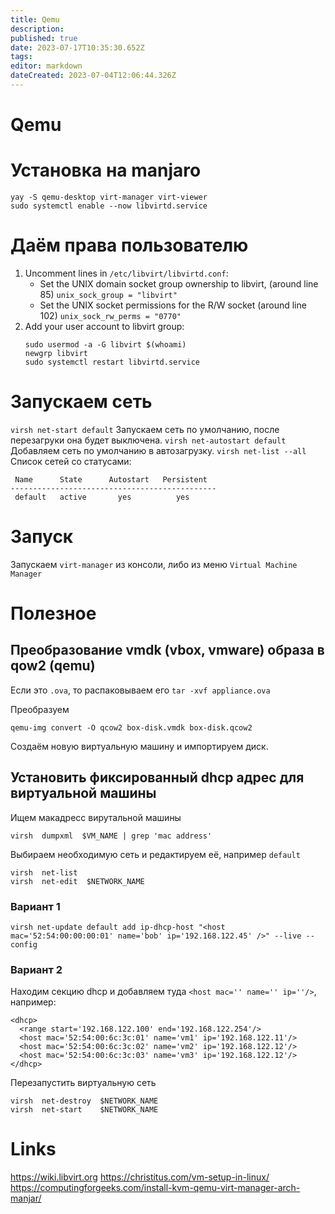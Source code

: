 ```yaml
---
title: Qemu
description: 
published: true
date: 2023-07-17T10:35:30.652Z
tags: 
editor: markdown
dateCreated: 2023-07-04T12:06:44.326Z
---
```


# Qemu

# Установка на manjaro

```
yay -S qemu-desktop virt-manager virt-viewer
sudo systemctl enable --now libvirtd.service
```

# Даём права пользователю

1. Uncomment lines in `/etc/libvirt/libvirtd.conf`:
	- Set the UNIX domain socket group ownership to libvirt, (around line 85) `unix_sock_group = "libvirt"`
	- Set the UNIX socket permissions for the R/W socket (around line 102) `unix_sock_rw_perms = "0770"`
3. Add your user account to libvirt group:
	```
	sudo usermod -a -G libvirt $(whoami)
	newgrp libvirt
	sudo systemctl restart libvirtd.service
	```
  
# Запускаем сеть

`virsh net-start default` Запускаем сеть по умолчанию, после перезагруки она будет выключена.
`virsh net-autostart default` Добавляем сеть по умолчанию в автозагрузку.
`virsh net-list --all` Список сетей со статусами:

```
 Name      State      Autostart   Persistent
----------------------------------------------
 default   active       yes          yes

```


# Запуск

Запускаем `virt-manager` из консоли, либо из меню `Virtual Machine Manager`

# Полезное
## Преобразование vmdk (vbox, vmware) образа в qow2 (qemu)

Если это `.ova`, то распаковываем его `tar -xvf appliance.ova`

Преобразуем
```
qemu-img convert -O qcow2 box-disk.vmdk box-disk.qcow2
```

Создаём новую виртуальную машину и импортируем диск.

## Установить фиксированный dhcp адрес для виртуальной машины

Ищем макадресс вирутальной машины

```
virsh  dumpxml  $VM_NAME | grep 'mac address'
```

Выбираем необходимую сеть и редактируем её, например `default`
```
virsh  net-list
virsh  net-edit  $NETWORK_NAME
```

### Вариант 1

```
virsh net-update default add ip-dhcp-host "<host mac='52:54:00:00:00:01' name='bob' ip='192.168.122.45' />" --live --config
```

### Вариант 2

Находим секцию dhcp и добавляем туда `<host mac='' name='' ip=''/>`, например:

```
<dhcp>
  <range start='192.168.122.100' end='192.168.122.254'/>
  <host mac='52:54:00:6c:3c:01' name='vm1' ip='192.168.122.11'/>
  <host mac='52:54:00:6c:3c:02' name='vm2' ip='192.168.122.12'/>
  <host mac='52:54:00:6c:3c:03' name='vm3' ip='192.168.122.12'/>
</dhcp>
```

Перезапустить виртуальную сеть

```
virsh  net-destroy  $NETWORK_NAME
virsh  net-start    $NETWORK_NAME
```



# Links

https://wiki.libvirt.org
https://christitus.com/vm-setup-in-linux/
https://computingforgeeks.com/install-kvm-qemu-virt-manager-arch-manjar/